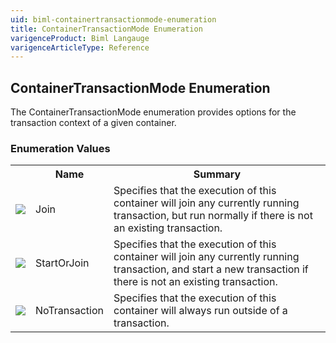 ```yaml
---
uid: biml-containertransactionmode-enumeration
title: ContainerTransactionMode Enumeration
varigenceProduct: Biml Langauge
varigenceArticleType: Reference
---
```


## ContainerTransactionMode Enumeration<div class="LanguageSummary"><div class ="SummaryItem">The ContainerTransactionMode enumeration provides options for the transaction context of a given container.</div></div><div class="EnumValueGroup">### Enumeration Values<table id="EnumValue" class="MemberList"><tbody><tr><th class="MemberTypeIconColumnHeader">&nbsp;</th><th class="MemberNameColumnHeader">Name</th><th class="MemberSummaryColumnHeader">Summary</th></tr><tr class="cd0"><td align="center" class="MemberTypeIcon"><img src="enumValue.png"></img></td><td class="MemberName">Join</td><td class="MemberSummary"><div class ="SummaryItem">Specifies that the execution of this container will join any currently running transaction, but run normally if there is not an existing transaction.</div></td></tr><tr class="cd1"><td align="center" class="MemberTypeIcon"><img src="enumValue.png"></img></td><td class="MemberName">StartOrJoin</td><td class="MemberSummary"><div class ="SummaryItem">Specifies that the execution of this container will join any currently running transaction, and start a new transaction if there is not an existing transaction.</div></td></tr><tr class="cd0"><td align="center" class="MemberTypeIcon"><img src="enumValue.png"></img></td><td class="MemberName">NoTransaction</td><td class="MemberSummary"><div class ="SummaryItem">Specifies that the execution of this container will always run outside of a transaction.</div></td></tr></tbody></table></div>